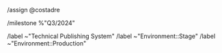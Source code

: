 <!-- GitLab quick actions -->

/assign @costadre

/milestone %"Q3/2024"

/label ~"Technical Publishing System"
/label ~"Environment::Stage"
/label ~"Environment::Production"
